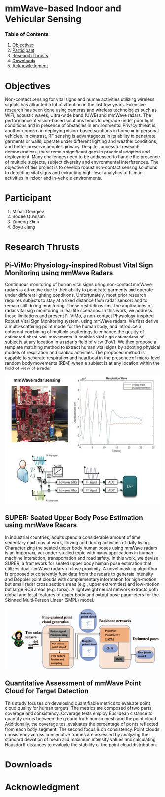 

<div class='page_head'>
 <h1 class='page_title'> mmWave-based Indoor and Vehicular Sensing </h1>


<h3>Table of Contents </h3>
  <ol class='page_guide'>
    <li><a href="#Objectives">Objectives</a></li>
    <li><a href="#Participant">Participant</a></li>
    <li><a href="#Research">Research Thrusts</a></li>
    <li><a href="#Downloads">Downloads</a></li>
    <li><a href="#Acknowledgment">Acknowledgment</a></li>
    
  </ol>
</div>

<h1 id="Objectives"> Objectives </h1>
Non-contact sensing for vital signs and human activities utilizing wireless signals has attracted a lot of attention in the last few years. Extensive research has been done using cameras and wireless technologies such as WiFi, acoustic waves, Ultra-wide band (UWB) and mmWave radars. The performance of vision-based solutions tends to degrade under poor light conditions and in presence of obstacles in environments. Privacy threat is another concern in deploying vision-based solutions in home or in personal vehicles. In contrast, RF sensing is advantageous in its ability to penetrate garments or walls, operate under different lighting and weather conditions, and better preserve people’s privacy. Despite successful research demonstrations, there remain significant gaps in practical adoption and deployment. Many challenges need to be addressed to handle the presence of multiple subjects, subject diversity and environmental interferences. The objective of this project is to develop robust non-contact sensing solutions to detecting vital signs and extracting high-level analytics of human activities in indoor and in-vehicle environments.
<h1 id="Participant"> Participant </h1>
  <ol class='name_list'>
    <li><a>Mihail Georgiev</a></li>
    <li><a>Bodee Quansah</a></li>
    <li><a>Zimeng Zhou</a></li>
    <li><a>Boyu Jiang</a></li>
  </ol>
<h1 id="Research"> Research Thrusts </h1>

<h2> Pi-ViMo: Physiology-inspired Robust Vital Sign Monitoring using mmWave Radars </h2>
<div class='content_block'>
  <p>
 Continuous monitoring of human vital signs using non-contact mmWave radars is attractive due to their ability to penetrate garments and operate under different lighting conditions. Unfortunately, most prior research requires subjects to stay at a fixed distance from radar sensors and to remain still during monitoring. These restrictions limit the applications of radar vital sign monitoring in real life scenarios. In this work, we address these limitations and present Pi-ViMo, a non-contact Physiology-inspired Robust Vital Sign Monitoring system, using mmWave radars. We first derive a multi-scattering point model for the human body, and introduce a coherent combining of multiple scatterings to enhance the quality of estimated chest-wall movements. It enables vital sign estimations of subjects at any location in a radar's field of view (FoV). We then propose a template matching method to extract human vital signs by adopting physical models of respiration and cardiac activities. The proposed method is capable to separate respiration and heartbeat in the presence of micro-level random body movements (RBM) when a subject is at any location within the field of view of a radar
  </p>
 <div class='content_img'>
  <img src="/assets/mmwave_pic/systemoverview.jpg" />
 </div>
</div>

<h2>SUPER: Seated Upper Body Pose Estimation using mmWave Radars</h2>
<div class='content_block'>
 <p>
 In industrial countries, adults spend a considerable amount of time sedentary each day at work, driving and during activities of daily living. Characterizing the seated upper body human poses using mmWave radars is an important, yet under-studied topic with many applications in human-machine interaction, transportation and road safety. In this work, we devise SUPER, a framework for seated upper body human pose estimation that utilizes dual-mmWave radars in close proximity. A novel masking algorithm is proposed to coherently fuse data from the radars to generate intensity and Doppler point clouds with complementary information for high-motion but small radar cross section areas (e.g., upper extremities) and low-motion but large RCS areas (e.g. torso). A lightweight neural network extracts both global and local features of upper body and output pose parameters for the Skinned Multi-Person Linear (SMPL) model.
 </p>

  <div class='content_img'>
  <img src="/assets/mmwave_pic/SUPER_img.png" />
 </div>
</div>

<h2>Quantitative Assessment of mmWave Point Cloud for Target Detection</h2>
<div class='content_img'>
 <p>
  This study focuses on developing quantifiable metrics to evaluate point cloud quality for human targets. The metrics are composed of two parts, coverage and consistency. Coverage tests employ Euclidean distance to quantify errors between the ground truth human mesh and the point cloud. Additionally, the coverage test evaluates the percentage of points reflected from each body segment. The second focus is on consistency. Point clouds consistency across consecutive frames are assessed by analyzing the standard deviation of mean and maximum intensity values and calculating Hausdorff distances to evaluate the stability of the point cloud distribution.
 </p>
</div>
<h1 id="Downloads"> Downloads </h1>
<h1 id="Acknowledgment"> Acknowledgment </h1>

